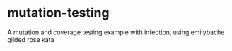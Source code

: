 # mutation-testing
A mutation and coverage testing example with infection, using emilybache gilded rose kata 
